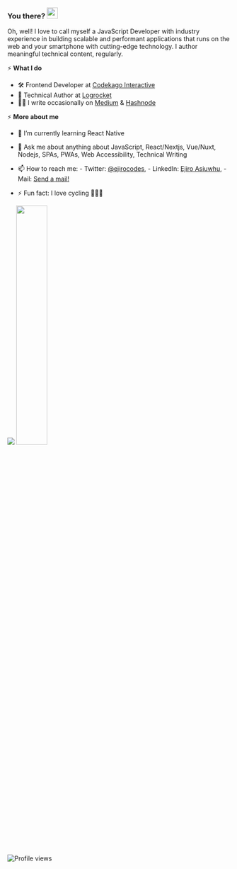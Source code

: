 ### You there? <img src="https://raw.githubusercontent.com/MartinHeinz/MartinHeinz/master/wave.gif" width="25px">
Oh, well! I love to call myself a JavaScript Developer with industry experience in building scalable and performant applications that runs on the web and your smartphone with cutting-edge technology. I author meaningful technical content, regularly.

⚡️ **What I do**
- 🛠 Frontend Developer at [Codekago Interactive](https://codekago.com/) 
- 📝 Technical Author at [Logrocket](https://blog.logrocket.com/author/ejiroasiuwhu/) 
- ✍🏾 I write occasionally on [Medium](https://medium.com/@ejirocodes) & [Hashnode](https://ejiro.hashnode.dev/) 

⚡️ **More about me**
- 🌱 I’m currently learning React Native
- 💬 Ask me about anything about JavaScript, React/Nextjs, Vue/Nuxt, Nodejs, SPAs, PWAs, Web Accessibility, Technical Writing 
- 📫 How to reach me: - Twitter: [@ejirocodes](https://twitter.com/ejirocodes), - LinkedIn: [Ejiro Asiuwhu](https://www.linkedin.com/in/ejiro-asiuwhu), - Mail: [Send a mail!](mailto:ejiroasiuwhu10@gmail.com)

- ⚡ Fun fact: I love cycling 🚴🏾‍♂️


<p>
  <img src="https://github-readme-stats.vercel.app/api?username=ejirocodes&show_icons=true&theme=tokyonight&line_height=52&count_private=true" />
  <img width="37.2%" src="https://github-readme-stats.vercel.app/api/top-langs/?username=ejirocodes&count_private=true&theme=tokyonight&line_height=52">
</p>


![Profile views](https://gpvc.arturio.dev/ejirocodes)

